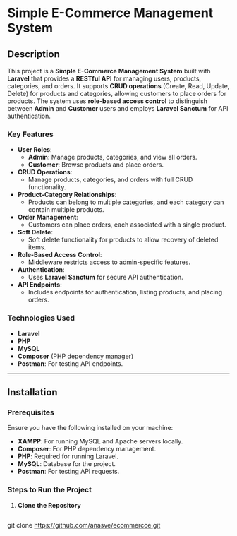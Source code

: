 # Simple E-Commerce Management System

## Description
This project is a **Simple E-Commerce Management System** built with **Laravel** that provides a **RESTful API** for managing users, products, categories, and orders. It supports **CRUD operations** (Create, Read, Update, Delete) for products and categories, allowing customers to place orders for products. The system uses **role-based access control** to distinguish between **Admin** and **Customer** users and employs **Laravel Sanctum** for API authentication.

### Key Features
- **User Roles**:
  - **Admin**: Manage products, categories, and view all orders.
  - **Customer**: Browse products and place orders.
- **CRUD Operations**:
  - Manage products, categories, and orders with full CRUD functionality.
- **Product-Category Relationships**:
  - Products can belong to multiple categories, and each category can contain multiple products.
- **Order Management**:
  - Customers can place orders, each associated with a single product.
- **Soft Delete**:
  - Soft delete functionality for products to allow recovery of deleted items.
- **Role-Based Access Control**:
  - Middleware restricts access to admin-specific features.
- **Authentication**:
  - Uses **Laravel Sanctum** for secure API authentication.
- **API Endpoints**:
  - Includes endpoints for authentication, listing products, and placing orders.

### Technologies Used
- **Laravel**
- **PHP**
- **MySQL**
- **Composer** (PHP dependency manager)
- **Postman**: For testing API endpoints.

---

## Installation

### Prerequisites

Ensure you have the following installed on your machine:
- **XAMPP**: For running MySQL and Apache servers locally.
- **Composer**: For PHP dependency management.
- **PHP**: Required for running Laravel.
- **MySQL**: Database for the project.
- **Postman**: For testing API requests.

### Steps to Run the Project

1. **Clone the Repository**
   ```bash
 git clone https://github.com/anasve/ecommercce.git

